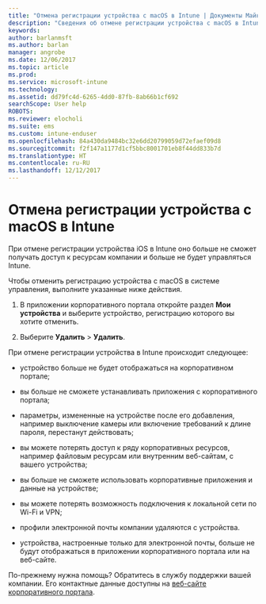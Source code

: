 ```yaml
---
title: "Отмена регистрации устройства с macOS в Intune | Документы Майкрософт"
description: "Сведения об отмене регистрации устройства с macOS в Intune"
keywords: 
author: barlanmsft
ms.author: barlan
manager: angrobe
ms.date: 12/06/2017
ms.topic: article
ms.prod: 
ms.service: microsoft-intune
ms.technology: 
ms.assetid: dd79fc4d-6265-4dd0-87fb-8ab66b1cf692
searchScope: User help
ROBOTS: 
ms.reviewer: elocholi
ms.suite: ems
ms.custom: intune-enduser
ms.openlocfilehash: 84a430da9484bc32e6dd20799059d72efaef09d8
ms.sourcegitcommit: f2f147a1177d1cf5bbc8001701eb8f44dd833b7d
ms.translationtype: HT
ms.contentlocale: ru-RU
ms.lasthandoff: 12/12/2017
---
```

# <a name="unenroll-your-macos-device-from-intune"></a>Отмена регистрации устройства с macOS в Intune

При отмене регистрации устройства iOS в Intune оно больше не сможет получать доступ к ресурсам компании и больше не будет управляться Intune.

Чтобы отменить регистрацию устройства с macOS в системе управления, выполните указанные ниже действия.

1.  В приложении корпоративного портала откройте раздел **Мои устройства** и выберите устройство, регистрацию которого вы хотите отменить.

2.  Выберите **Удалить** > **Удалить**.

При отмене регистрации устройства в Intune происходит следующее:

-   устройство больше не будет отображаться на корпоративном портале;

-   вы больше не сможете устанавливать приложения с корпоративного портала;

-   параметры, измененные на устройстве после его добавления, например выключение камеры или включение требований к длине пароля, перестанут действовать;

-   вы можете потерять доступ к ряду корпоративных ресурсов, например файловым ресурсам или внутренним веб-сайтам, с вашего устройства;

-   вы больше не сможете использовать корпоративные приложения и данные на устройстве;

-   вы можете потерять возможность подключения к локальной сети по Wi-Fi и VPN;

-   профили электронной почты компании удаляются с устройства.

-   устройства, настроенные только для электронной почты, больше не будут отображаться в приложении корпоративного портала или на веб-сайте.

По-прежнему нужна помощь? Обратитесь в службу поддержки вашей компании. Его контактные данные доступны на [веб-сайте корпоративного портала](https://portal.manage.microsoft.com#HelpDeskDialog).
